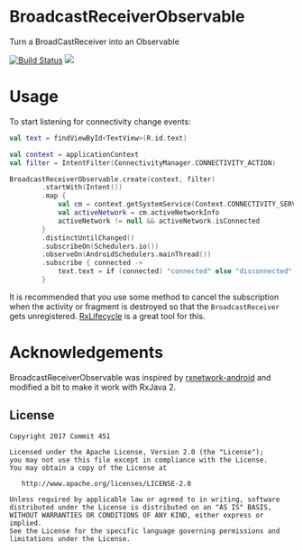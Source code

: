 # BroadcastReceiverObservable
Turn a BroadCastReceiver into an Observable

[![Build Status](https://travis-ci.org/Commit451/BroadcastReceiverObservable.svg?branch=master)](https://travis-ci.org/Commit451/BroadcastReceiverObservable) [![](https://jitpack.io/v/Commit451/BroadcastReceiverObservable.svg)](https://jitpack.io/#Commit451/BroadcastReceiverObservable)

# Usage
To start listening for connectivity change events:
```kotlin
val text = findViewById<TextView>(R.id.text)

val context = applicationContext
val filter = IntentFilter(ConnectivityManager.CONNECTIVITY_ACTION)

BroadcastReceiverObservable.create(context, filter)
        .startWith(Intent())
        .map {
            val cm = context.getSystemService(Context.CONNECTIVITY_SERVICE) as ConnectivityManager
            val activeNetwork = cm.activeNetworkInfo
            activeNetwork != null && activeNetwork.isConnected
        }
        .distinctUntilChanged()
        .subscribeOn(Schedulers.io())
        .observeOn(AndroidSchedulers.mainThread())
        .subscribe { connected ->
            text.text = if (connected) "connected" else "disconnected"
        }
```

It is recommended that you use some method to cancel the subscription when the activity or fragment is destroyed so that the `BroadcastReceiver` gets unregistered. [RxLifecycle](https://github.com/trello/RxLifecycle) is a great tool for this.

# Acknowledgements
BroadcastReceiverObservable was inspired by [rxnetwork-android](https://github.com/Laimiux/rxnetwork-android) and modified a bit to make it work with RxJava 2.

License
--------

    Copyright 2017 Commit 451

    Licensed under the Apache License, Version 2.0 (the "License");
    you may not use this file except in compliance with the License.
    You may obtain a copy of the License at

       http://www.apache.org/licenses/LICENSE-2.0

    Unless required by applicable law or agreed to in writing, software
    distributed under the License is distributed on an "AS IS" BASIS,
    WITHOUT WARRANTIES OR CONDITIONS OF ANY KIND, either express or implied.
    See the License for the specific language governing permissions and
    limitations under the License.
